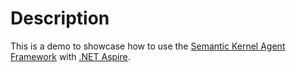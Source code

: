 # Description

This is a demo to showcase how to use the [Semantic Kernel Agent Framework](https://learn.microsoft.com/en-us/semantic-kernel/frameworks/agent/?pivots=programming-language-csharp) with [.NET Aspire](https://learn.microsoft.com/en-us/dotnet/aspire/get-started/aspire-overview).